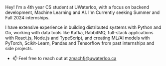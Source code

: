 Hey! I'm a 4th year CS student at UWaterloo, with a focus on backend development, Machine Learning and AI. I'm Currently seeking Summer and Fall 2024 internships.

I have extensive experience in building distributed systems with Python and Go, working with data tools like Kafka, RabbitMQ, full-stack applications with React.js, Node.js and TypeScript, and creating ML/AI models with PyTorch, Scikit-Learn, Pandas and Tensorflow from past internships and side projects.

- 📫 Feel free to reach out at <a href="mailto:zmachfj@uwaterloo.ca">zmachfj@uwaterloo.ca</a>

